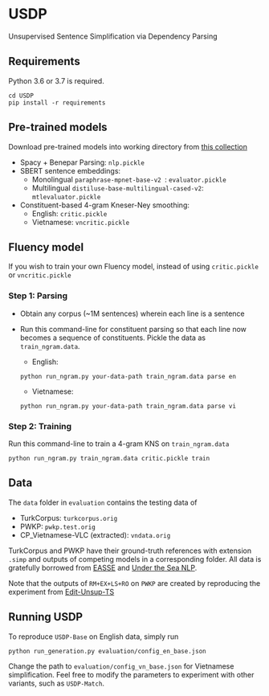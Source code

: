 # USDP
Unsupervised Sentence Simplification via Dependency Parsing

## Requirements 
Python 3.6 or 3.7 is required. 
```
cd USDP
pip install -r requirements
```

## Pre-trained models
Download pre-trained models into working directory from [this collection](https://drive.google.com/drive/folders/1YLUlufs5g77QyzjP1yW4c54PIa9KwwXS?usp=sharing)
* Spacy + Benepar Parsing: `nlp.pickle`
* SBERT sentence embeddings:
  * Monolingual `paraphrase-mpnet-base-v2 `:  `evaluator.pickle`
  * Multilingual `distiluse-base-multilingual-cased-v2`: `mtlevaluator.pickle`
* Constituent-based 4-gram Kneser-Ney smoothing:
  * English: `critic.pickle`
  * Vietnamese: `vncritic.pickle`   

## Fluency model
If you wish to train your own Fluency model, instead of using `critic.pickle` or `vncritic.pickle`

### Step 1: Parsing
* Obtain any corpus (~1M sentences) wherein each line is a sentence
* Run this command-line for constituent parsing so that each line now becomes a sequence of constituents. Pickle the data as `train_ngram.data`. 

  * English:
  ```
  python run_ngram.py your-data-path train_ngram.data parse en
  ```
  
  * Vietnamese:
  ```
  python run_ngram.py your-data-path train_ngram.data parse vi
  ```
### Step 2: Training
Run this command-line to train a 4-gram KNS on `train_ngram.data`
```
python run_ngram.py train_ngram.data critic.pickle train
```

## Data
The `data` folder in `evaluation` contains the testing data of
* TurkCorpus: `turkcorpus.orig`
* PWKP: `pwkp.test.orig`
* CP_Vietnamese-VLC (extracted): `vndata.orig`

TurkCorpus and PWKP have their ground-truth references with extension `.simp` and outputs of competing models in a corresponding folder. All data is gratefully borrowed from [EASSE](https://github.com/feralvam/easse) and [Under the Sea NLP](https://github.com/undertheseanlp/resources/tree/master/resources/CP_Vietnamese-VLC).

Note that the outputs of `RM+EX+LS+RO` on `PWKP` are created by reproducing the experiment from [Edit-Unsup-TS](https://github.com/ddhruvkr/Edit-Unsup-TS)

## Running USDP
To reproduce `USDP-Base` on English data, simply run
```
python run_generation.py evaluation/config_en_base.json
```

Change the path to `evaluation/config_vn_base.json` for Vietnamese simplification. Feel free to modify the parameters to experiment with other variants, such as `USDP-Match`.




